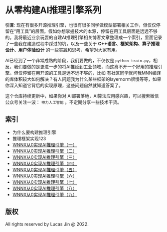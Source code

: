 # 从零构建AI推理引擎系列

**引言**: 现在有很多开源推理引擎，也很有很多同学做模型部署相关工作，但仅仅停留在“用工具”的层面。假如你想掌握技术的本源，停留在用工具层面是远远不够的。我将最近业余玩耍的自建AI推理引擎相关博客文章整理成一个索引，里面记录了一些我在建造过程中踩过的坑，以及一些关于 **C++语言、框架架构、算子推理设计、用户体验设计** 的一些实践和思考，希望对大家有用。

AI已经到了一个非常成熟的阶段，我们要做的，不仅仅是 `python train.py`，相反，我们要做的是更进一步的将AI推延到工业领域，而这离不开一个好用的推理引擎。但仅停留在用开源的工具是远不远不够的，比如 有社区同学就问我MNN编译的库体积较大如何解决？有人问题我为什么某些框架的layernorm很慢等等，如果你深入知道它背后的实现原理，这些问题自然就知道答案了。

这个仓库持续更新中，如果你对 AI部署落地，AI算法应用感兴趣，可以搜索微信公众号关注一波： `神力人工智能` 。不定期分享一些技术干货。


## 索引

- 为什么要构建推理引擎
- 推理框架实现123
- [WNNX从0实现AI推理引擎（一）](mds/2022_06_06_12_WNNX从0实现AI推理引擎（五）.md)
- [WNNX从0实现AI推理引擎（二）](mds/2022_06_06_12_WNNX从0实现AI推理引擎（五）.md)
- [WNNX从0实现AI推理引擎（三）](mds/2022_06_06_12_WNNX从0实现AI推理引擎（五）.md)
- [WNNX从0实现AI推理引擎（四）](mds/2022_06_06_12_WNNX从0实现AI推理引擎（五）.md)
- [WNNX从0实现AI推理引擎（五）](mds/2022_06_06_12_WNNX从0实现AI推理引擎（五）.md)
- [WNNX从0实现AI推理引擎（六）](mds/2022_06_07_11_WNNX从零实现一个AI推理引擎（六）.md)
- [WNNX从0实现AI推理引擎（七）](mds/2022_06_06_12_WNNX从0实现AI推理引擎（五）.md)
- [WNNX从0实现AI推理引擎（八）](mds/2022_06_06_12_WNNX从0实现AI推理引擎（五）.md)
- [WNNX从0实现AI推理引擎（九）](mds/2022_06_06_12_WNNX从0实现AI推理引擎（五）.md)


## 版权

All rights reserved by Lucas Jin @ 2022. 